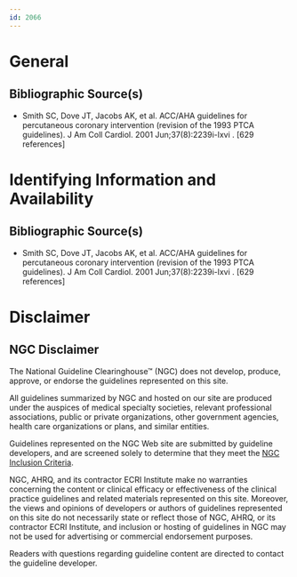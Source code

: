 ```yaml
---
id: 2066
---
```


# General

## Bibliographic Source(s)

- Smith SC, Dove JT, Jacobs AK, et al. ACC/AHA guidelines for percutaneous coronary intervention (revision of the 1993 PTCA guidelines). J Am Coll Cardiol. 2001 Jun;37(8):2239i-lxvi . [629 references]

# Identifying Information and Availability

## Bibliographic Source(s)

- Smith SC, Dove JT, Jacobs AK, et al. ACC/AHA guidelines for percutaneous coronary intervention (revision of the 1993 PTCA guidelines). J Am Coll Cardiol. 2001 Jun;37(8):2239i-lxvi . [629 references]

# Disclaimer

## NGC Disclaimer

The National Guideline Clearinghouse™ (NGC) does not develop, produce, approve, or endorse the guidelines represented on this site.

All guidelines summarized by NGC and hosted on our site are produced under the auspices of medical specialty societies, relevant professional associations, public or private organizations, other government agencies, health care organizations or plans, and similar entities.

Guidelines represented on the NGC Web site are submitted by guideline developers, and are screened solely to determine that they meet the [NGC Inclusion Criteria](/help-and-about/summaries/inclusion-criteria).

NGC, AHRQ, and its contractor ECRI Institute make no warranties concerning the content or clinical efficacy or effectiveness of the clinical practice guidelines and related materials represented on this site. Moreover, the views and opinions of developers or authors of guidelines represented on this site do not necessarily state or reflect those of NGC, AHRQ, or its contractor ECRI Institute, and inclusion or hosting of guidelines in NGC may not be used for advertising or commercial endorsement purposes.

Readers with questions regarding guideline content are directed to contact the guideline developer.

